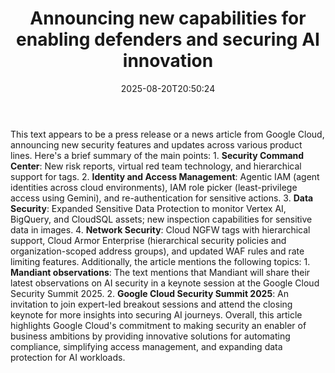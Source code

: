 ﻿---
title: "Announcing new capabilities for enabling defenders and securing AI innovation"
date: "2025-08-20T20:50:24"
category: "Markets"
summary: ""
slug: "announcing new capabilities for enabling defenders and secur"
source_urls:
  - "https://cloud.google.com/blog/products/identity-security/security-summit-2025-enabling-defenders-and-securing-ai-innovation/"
seo:
  title: "Announcing new capabilities for enabling defenders and securing AI innovation | Hash n Hedge"
  description: ""
  keywords: ["news", "markets", "brief"]
---
This text appears to be a press release or a news article from Google Cloud, announcing new security features and updates across various product lines. Here's a brief summary of the main points:  1. **Security Command Center**: New risk reports, virtual red team technology, and hierarchical support for tags. 2. **Identity and Access Management**: Agentic IAM (agent identities across cloud environments), IAM role picker (least-privilege access using Gemini), and re-authentication for sensitive actions. 3. **Data Security**: Expanded Sensitive Data Protection to monitor Vertex AI, BigQuery, and CloudSQL assets; new inspection capabilities for sensitive data in images. 4. **Network Security**: Cloud NGFW tags with hierarchical support, Cloud Armor Enterprise (hierarchical security policies and organization-scoped address groups), and updated WAF rules and rate limiting features.  Additionally, the article mentions the following topics:  1. **Mandiant observations**: The text mentions that Mandiant will share their latest observations on AI security in a keynote session at the Google Cloud Security Summit 2025. 2. **Google Cloud Security Summit 2025**: An invitation to join expert-led breakout sessions and attend the closing keynote for more insights into securing AI journeys.  Overall, this article highlights Google Cloud's commitment to making security an enabler of business ambitions by providing innovative solutions for automating compliance, simplifying access management, and expanding data protection for AI workloads. 

